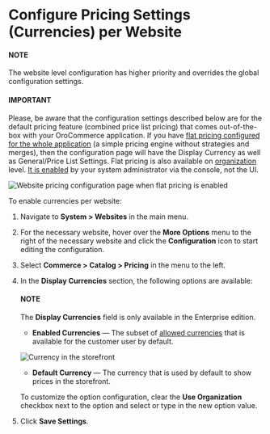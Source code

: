 <a id="pricing-currency-website"></a>

<a id="sys-websites-sysconfig-currency"></a>

# Configure Pricing Settings (Currencies) per Website

#### NOTE
The website level configuration has higher priority and overrides the global configuration settings.

#### IMPORTANT
Please, be aware that the configuration settings described below are for the default pricing feature (combined price list pricing) that comes out-of-the-box with your OroCommerce application. If you have [flat pricing configured for the whole application](../../../../../../../backend/setup/post-install/flat-pricing.md#dev-guide-setup-flat-pricing) (a simple pricing engine without strategies and merges), then the configuration page will have the Display Currency as well as General/Price List Settings. Flat pricing is also available on [organization](../../../../user-management/organizations/org-configuration/commerce/catalog/pricing.md#configuration-guide-commerce-configuration-catalog-pricing-organization) level. [It is enabled](../../../../../../../backend/setup/post-install/flat-pricing.md#dev-guide-setup-flat-pricing) by your system administrator via the console, not the UI.

![Website pricing configuration page when flat pricing is enabled](user/img/system/websites/web_configuration/flat-pricing-website-config.png)

To enable currencies per website:

1. Navigate to **System > Websites** in the main menu.
2. For the necessary website, hover over the <i class="fa fa-ellipsis-h fa-lg" aria-hidden="true"></i> **More Options** menu to the right of the necessary website and click the <i class="fas fa-cog" aria-hidden="true"></i> **Configuration** icon to start editing the configuration.
3. Select **Commerce > Catalog > Pricing** in the menu to the left.
4. In the **Display Currencies** section, the following options are available:

   #### NOTE
   The **Display Currencies** field is only available in the Enterprise edition.

   * **Enabled Currencies** — The subset of [allowed currencies](../../../../configuration/system/general-setup/global-currency.md#sys-config-sysconfig-general-setup-currency) that is available for the customer user by default.

   ![Currency in the storefront](user/img/system/websites/web_configuration/currency_on_the_front_store.png)
   * **Default Currency** — The currency that is used by default to show prices in the storefront.

   To customize the option configuration, clear the **Use Organization** checkbox next to the option and select or type in the new option value.
5. Click **Save Settings**.

<!-- fa-bars = fa-navicon -->
<!-- Ic Tiles is used as Set As Default in saved views, and as tiles in display layout options -->
<!-- IcPencil refers to Rename in Commerce and Inline Editing in CRM -->
<!-- Check mark in the square. -->
<!-- SortDesc is also used as drop-down arrow -->
